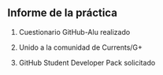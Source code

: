 ## Informe de la práctica

1. Cuestionario GitHub-Alu realizado

2. Unido a la comunidad de Currents/G+

3. GitHub Student Developer Pack solicitado
